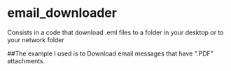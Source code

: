 # email_downloader
Consists in a code that download .eml files to a folder in your desktop or to your network folder

##The example I used is to Download email messages that have ".PDF" attachments.
